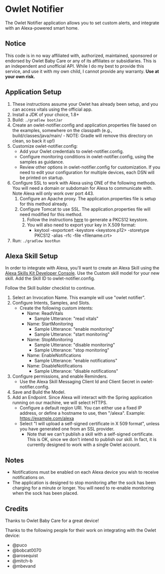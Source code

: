 # Owlet Notifier

The Owlet Notifier application allows you to set custom alerts, and integrate with an Alexa-powered smart home.

## Notice

This code is in no way affiliated with, authorized, maintained, sponsored or endorsed by Owlet Baby Care or any of its affiliates or subsidiaries. This is an independent and unofficial API. While I do my best to provide this service, and use it with my own child, I cannot provide any warranty. **Use at your own risk.**

## Application Setup

1. These instructions assume your Owlet has already been setup, and you can access vitals using the official app.
2. Install a JDK of your choice, 1.8+
3. Build: `./gradlew bootJar`
4. Create an owlet-notifier.config and application.properties file based on the examples, somewhere on the classpath (e.g., build/classes/java/main/ - NOTE: Gradle will remove this directory on clean, so back it up!)
5. Customize owlet-notifier.config:
   - Add your Owlet credentials to owlet-notifier.config.
   - Configure monitoring conditions in owlet-notifier.config, using the samples as guidance.
   - Review other options in owlet-notifier.config for customization.  If you need to edit your configuration for multiple devices, each DSN will be printed on startup.
6. Configure SSL to work with Alexa using ONE of the following methods.  You will need a domain or subdomain for Alexa to communicate with.  Note Alexa will only work over port 443.
    1. Configure an Apache proxy.  The application.properties file is setup for this method already.
    2. Configure Tomcat to use SSL.  The application.properties file will need modified for this method.
        1. Follow the instructions [here](https://www.baeldung.com/spring-boot-https-self-signed-certificate) to generate a PKCS12 keystore.
        2. You will also need to export your key in X.509 format:
            - keytool -exportcert -keystore <keystore.p12> -storetype PKCS12 -alias <alias> -rfc -file <filename.crt>
7. Run: `./gradlew bootRun`

## Alexa Skill Setup

In order to integrate with Alexa, you'll want to create an Alexa Skill using the [Alexa Skills Kit Developer Console](https://developer.amazon.com/alexa/console/ask).  Use the Custom skill model for your new skill.  Add the Skill ID to owlet-notifier.config.

Follow the Skill builder checklist to continue.

1. Select an Invocation Name.  This example will use "owlet notifier".
2. Configure Intents, Samples, and Slots.
    - Create the following custom intents:
        + Name: ReadVitals
			- Sample Utterance: "read vitals"
		+ Name: StartMonitoring
            - Sample Utterance: "enable monitoring"
            - Sample Utterance: "start monitoring"
		+ Name: StopMonitoring
			- Sample Utterance: "disable monitoring"
			- Sample Utterance: "stop monitoring"
		+ Name: EnableNotifications
			- Sample Utterance: "enable notifications"
		+ Name: DisableNotifications
			- Sample Utterance: "disable notifications"
3. Configure permissions, and enable Reminders.
	- Use the Alexa Skill Messaging Client Id and Client Secret in owlet-notifier.config.
4. Save and Build the Model.
5. Add an Endpoint.  Since Alexa will interact with the Spring application running on our machine, we will select HTTPS.
    - Configure a default region URI.  You can either use a fixed IP address, or define a hostname to use, then "/alexa".  Example:  https://example.com/alexa
    - Select "I will upload a self-signed certificate in X 509 format", unless you have generated one from an SSL provider.
        + Note that we can't publish a skill with a self-signed certificate.  This is OK, since we don't intend to publish our skill.  In fact, it is currently designed to work with a single Owlet account.

## Notes

- Notifications must be enabled on each Alexa device you wish to receive notifications on.
- The application is designed to stop monitoring after the sock has been charging for a minute or longer.  You will need to re-enable monitoring when the sock has been placed.

## Credits

Thanks to Owlet Baby Care for a great device!

Thanks to the following people for their work on integrating with the Owlet device:

- @puco
- @bobcat0070
- @arosequist
- @mitch-b
- @mbevand
